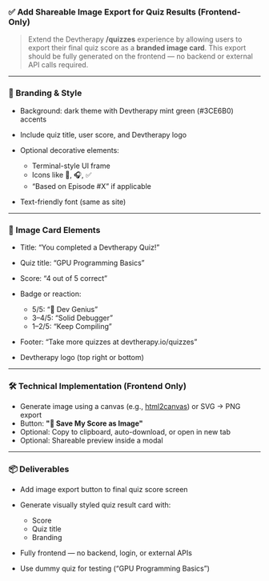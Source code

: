 ### ✅ Add Shareable Image Export for Quiz Results (Frontend-Only)

> Extend the Devtherapy **/quizzes** experience by allowing users to export their final quiz score as a **branded image card**.
> This export should be fully generated on the frontend — no backend or external API calls required.

---

### 🧠 Branding & Style

- Background: dark theme with Devtherapy mint green (#3CE6B0) accents
- Include quiz title, user score, and Devtherapy logo
- Optional decorative elements:

  - Terminal-style UI frame
  - Icons like 🧠, 🎧, ✅
  - “Based on Episode #X” if applicable

- Text-friendly font (same as site)

---

### 🧩 Image Card Elements

- Title: “You completed a Devtherapy Quiz!”
- Quiz title: “GPU Programming Basics”
- Score: “4 out of 5 correct”
- Badge or reaction:

  - 5/5: “🧠 Dev Genius”
  - 3–4/5: “Solid Debugger”
  - 1–2/5: “Keep Compiling”

- Footer: “Take more quizzes at devtherapy.io/quizzes”
- Devtherapy logo (top right or bottom)

---

### 🛠️ Technical Implementation (Frontend Only)

- Generate image using a canvas (e.g., [html2canvas](https://html2canvas.hertzen.com/)) or SVG → PNG export
- Button: **"📸 Save My Score as Image"**
- Optional: Copy to clipboard, auto-download, or open in new tab
- Optional: Shareable preview inside a modal

---

### 📦 Deliverables

- Add image export button to final quiz score screen
- Generate visually styled quiz result card with:

  - Score
  - Quiz title
  - Branding

- Fully frontend — no backend, login, or external APIs
- Use dummy quiz for testing (“GPU Programming Basics”)
